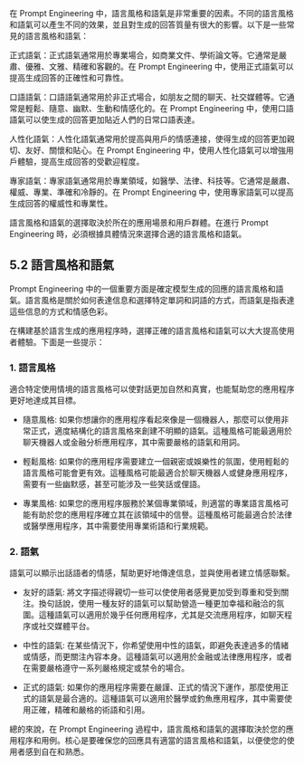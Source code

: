 在 Prompt Engineering 中，語言風格和語氣是非常重要的因素。不同的語言風格和語氣可以產生不同的效果，並且對生成的回答質量有很大的影響。以下是一些常見的語言風格和語氣：

正式語氣：正式語氣通常用於專業場合，如商業文件、學術論文等。它通常是嚴肅、優雅、文雅、精確和客觀的。在 Prompt Engineering 中，使用正式語氣可以提高生成回答的正確性和可靠性。

口語語氣：口語語氣通常用於非正式場合，如朋友之間的聊天、社交媒體等。它通常是輕鬆、隨意、幽默、生動和情感化的。在 Prompt Engineering 中，使用口語語氣可以使生成的回答更加貼近人們的日常口語表達。

人性化語氣：人性化語氣通常用於提高與用戶的情感連接，使得生成的回答更加親切、友好、關懷和貼心。在 Prompt Engineering 中，使用人性化語氣可以增強用戶體驗，提高生成回答的受歡迎程度。

專家語氣：專家語氣通常用於專業領域，如醫學、法律、科技等。它通常是嚴肅、權威、專業、準確和冷靜的。在 Prompt Engineering 中，使用專家語氣可以提高生成回答的權威性和專業性。

語言風格和語氣的選擇取決於所在的應用場景和用戶群體。在進行 Prompt Engineering 時，必須根據具體情況來選擇合適的語言風格和語氣。

## 5.2 語言風格和語氣

Prompt Engineering 中的一個重要方面是確定模型生成的回應的語言風格和語氣。語言風格是關於如何表達信息和選擇特定單詞和詞語的方式，而語氣是指表達這些信息的方式和情感色彩。

在構建基於語言生成的應用程序時，選擇正確的語言風格和語氣可以大大提高使用者體驗。下面是一些提示：

### 1. 語言風格

適合特定使用情境的語言風格可以使對話更加自然和真實，也能幫助您的應用程序更好地達成其目標。

- 隨意風格: 如果你想讓你的應用程序看起來像是一個機器人，那麼可以使用非常正式，適度結構化的語言風格來創建不明顯的語氣。這種風格可能最適用於聊天機器人或金融分析應用程序，其中需要嚴格的語氣和用詞。

- 輕鬆風格: 如果你的應用程序需要建立一個親密或娛樂性的氛圍，使用輕鬆的語言風格可能會更有效。這種風格可能最適合於聊天機器人或健身應用程序，需要有一些幽默感，甚至可能涉及一些笑話或俚語。

- 專業風格: 如果您的應用程序服務於某個專業領域，則適當的專業語言風格可能有助於您的應用程序確立其在該領域中的信譽。這種風格可能最適合於法律或醫學應用程序，其中需要使用專業術語和行業規範。

### 2. 語氣

語氣可以顯示出話語者的情感，幫助更好地傳達信息，並與使用者建立情感聯繫。

- 友好的語氣: 將文字描述得親切一些可以使使用者感覺更加受到尊重和受到關注。換句話說，使用一種友好的語氣可以幫助營造一種更加幸福和融洽的氛圍。這種語氣可以適用於幾乎任何應用程序，尤其是交流應用程序，如聊天程序或社交媒體平台。

- 中性的語氣: 在某些情況下，你希望使用中性的語氣，即避免表達過多的情緒或情感，而更關注內容本身。這種語氣可以適用於金融或法律應用程序，或者在需要嚴格遵守一系列嚴格規定或禁令的場合。

- 正式的語氣: 如果你的應用程序需要在嚴謹、正式的情況下運作，那麼使用正式的語氣是最合適的。這種語氣可以適用於醫學或釣魚應用程序，其中需要使用正確，精確和嚴格的術語和引用。

總的來說，在 Prompt Engineering 過程中，語言風格和語氣的選擇取決於您的應用程序和用例。核心是要確保您的回應具有適當的語言風格和語氣，以便使您的使用者感到自在和熟悉。
